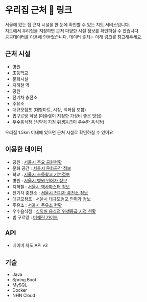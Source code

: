# 우리집 근처 <a href="https://nearmyhome.site" target="_blank" style="text-decoration: none;">🔗 링크</a>
서울에 있는 집 근처 시설을 한 눈에 확인할 수 있는 지도 서비스입니다.   
지도에서 우리집을 지정하면 근처 다양한 시설 정보를 확인하실 수 있습니다.  
공공데이터를 이용해 만들었습니다. 데이터 출처는 아래 링크를 참고해주세요.  

## 근처 시설
* 병원
* 초등학교
* 문화시설
* 지하철 역
* 공원
* 전기차 충전소
* 주유소
* 대규모점포 (대형마트, 시장, 백화점 포함)
* 빕구르망 식당 (미슐랭이 지정한 가성비 좋은 맛집)
* 우수음식점 (식약처 지정 위생등급이 우수한 음식점)

우리집 1.5km 이내에 있으면 근처 시설로 확인하실 수 있어요.

## 이용한 데이터
* 공원 : [서울시 주요 공원현황](https://data.seoul.go.kr/dataList/OA-394/S/1/datasetView.do#AXexec)
* 문화 공간 : [서울시 문화공간 정보](https://data.seoul.go.kr/dataList/OA-15487/S/1/datasetView.do)
* 학교 : [서울시 초등학교 기본정보](https://data.seoul.go.kr/dataList/OA-20555/S/1/datasetView.do)
* 병원 : [서울시 병원 인허가 정보](https://data.seoul.go.kr/dataList/OA-16479/S/1/datasetView.do)
* 지하철 : [서울시 역사마스터 정보](http://data.seoul.go.kr/dataList/OA-21232/S/1/datasetView.do)
* 전기차 충전소 : [서울시 전기차 충전소 정보](https://data.seoul.go.kr/dataList/OA-21712/S/1/datasetView.do)
* 대규모점포 : [서울시 대규모점포 인허가 정보](https://data.seoul.go.kr/dataList/OA-16096/S/1/datasetView.do)
* 주유소 : [서울시 주유소 현황](https://data.seoul.go.kr/dataList/OA-22251/F/1/datasetView.do)
* 우수음식점 : [식약처 음식점 위생등급 지정 현황](https://www.mfds.go.kr/brd/m_74/view.do?seq=45007&srchFr=&srchTo=&srchWord=%EC%9C%84%EC%83%9D%EB%93%B1%EA%B8%89&srchTp=0&itm_seq_1=0&itm_seq_2=0&multi_itm_seq=0&company_cd=&company_nm=&Data_stts_gubun=C9999&page=1)
* 빕 구르망 : [미쉐린 가이드](https://guide.michelin.com/kr/ko/restaurants/bib-gourmand)

## API
* 네이버 지도 API v3

## 기술
* Java
* Spring Boot
* MySQL
* Docker
* NHN Cloud
